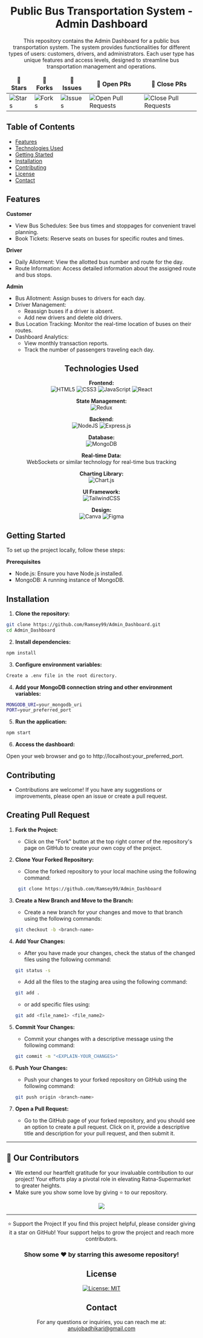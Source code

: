 <div align="center">
  
# Public Bus Transportation System - Admin Dashboard

This repository contains the Admin Dashboard for a public bus transportation system. The system provides functionalities for different types of users: customers, drivers, and administrators. Each user type has unique features and access levels, designed to streamline bus transportation management and operations.

<table align="center">
    <thead align="center">
        <tr border: 2px;>
            <td><b>🌟 Stars</b></td>
            <td><b>🍴 Forks</b></td>
            <td><b>🐛 Issues</b></td>
            <td><b>🔔 Open PRs</b></td>
            <td><b>🔕 Close PRs</b></td>
        </tr>
     </thead>
    <tbody>
         <tr>
            <td><img alt="Stars" src="https://img.shields.io/github/stars/Ramsey99/Admin_Dashboard?style=flat&logo=github"/></td>
             <td><img alt="Forks" src="https://img.shields.io/github/forks/Ramsey99/Admin_Dashboard?style=flat&logo=github"/></td>
            <td><img alt="Issues" src="https://img.shields.io/github/issues/Ramsey99/Admin_Dashboard?style=flat&logo=github"/></td>
            <td><img alt="Open Pull Requests" src="https://img.shields.io/github/issues-pr/Ramsey99/Admin_Dashboard?style=flat&logo=github"/></td>
           <td><img alt="Close Pull Requests" src="https://img.shields.io/github/issues-pr-closed/Ramsey99/Admin_Dashboard?style=flat&color=critical&logo=github"/></td>
        </tr>
    </tbody>
</table>
</div>

## Table of Contents
* [Features](https://github.com/Ramsey99/Admin_Dashboard?tab=readme-ov-file#features)
* [Technologies Used](https://github.com/Ramsey99/Admin_Dashboard?tab=readme-ov-file#technologies-used)
* [Getting Started](https://github.com/Ramsey99/Admin_Dashboard?tab=readme-ov-file#getting_started)
* [Installation](https://github.com/Ramsey99/Admin_Dashboard?tab=readme-ov-file#installation)
* [Contributing](https://github.com/Ramsey99/Admin_Dashboard?tab=readme-ov-file#contributing)
* [License](https://github.com/Ramsey99/Admin_Dashboard?tab=readme-ov-file#license)
* [Contact](https://github.com/Ramsey99/Admin_Dashboard?tab=readme-ov-file#contact)


## Features

**Customer**
- View Bus Schedules: See bus times and stoppages for convenient travel planning.<br>
- Book Tickets: Reserve seats on buses for specific routes and times.

**Driver**
- Daily Allotment: View the allotted bus number and route for the day.<br>
- Route Information: Access detailed information about the assigned route and bus stops.

**Admin**
- Bus Allotment: Assign buses to drivers for each day.<br>
- Driver Management:<br>
  - Reassign buses if a driver is absent.<br>
  - Add new drivers and delete old drivers.<br>
- Bus Location Tracking: Monitor the real-time location of buses on their routes.
- Dashboard Analytics:
  - View monthly transaction reports.
  - Track the number of passengers traveling each day.

<div align="center">
  
## Technologies Used
**Frontend:**<br>
![HTML5](https://img.shields.io/badge/html5-%23E34F26.svg?style=for-the-badge&logo=html5&logoColor=white)
![CSS3](https://img.shields.io/badge/css3-%231572B6.svg?style=for-the-badge&logo=css3&logoColor=white)
![JavaScript](https://img.shields.io/badge/javascript-%23323330.svg?style=for-the-badge&logo=javascript&logoColor=%23F7DF1E)
![React](https://img.shields.io/badge/react-%2320232a.svg?style=for-the-badge&logo=react&logoColor=%2361DAFB)

**State Management:**<br>
![Redux](https://img.shields.io/badge/redux-%23593d88.svg?style=for-the-badge&logo=redux&logoColor=white)

**Backend:**<br>
![NodeJS](https://img.shields.io/badge/node.js-6DA55F?style=for-the-badge&logo=node.js&logoColor=white)
![Express.js](https://img.shields.io/badge/express.js-%23404d59.svg?style=for-the-badge&logo=express&logoColor=%2361DAFB)

**Database:**<br>
![MongoDB](https://img.shields.io/badge/MongoDB-%234ea94b.svg?style=for-the-badge&logo=mongodb&logoColor=white)

**Real-time Data:** <br>
WebSockets or similar technology for real-time bus tracking

**Charting Library:** <br>
![Chart.js](https://img.shields.io/badge/chart.js-F5788D.svg?style=for-the-badge&logo=chart.js&logoColor=white)

**UI Framework:**<br>
![TailwindCSS](https://img.shields.io/badge/tailwindcss-%2338B2AC.svg?style=for-the-badge&logo=tailwind-css&logoColor=white)

**Design:** <br>
![Canva](https://img.shields.io/badge/Canva-%2300C4CC.svg?style=for-the-badge&logo=Canva&logoColor=white)
![Figma](https://img.shields.io/badge/figma-%23F24E1E.svg?style=for-the-badge&logo=figma&logoColor=white)

</div>

## Getting Started
To set up the project locally, follow these steps:

**Prerequisites**
- Node.js: Ensure you have Node.js installed.
- MongoDB: A running instance of MongoDB.

## Installation
1. **Clone the repository:**

```sh
git clone https://github.com/Ramsey99/Admin_Dashboard.git
cd Admin_Dashboard
```

2. **Install dependencies:**

```sh
npm install
```

3. **Configure environment variables:**

```sh
Create a .env file in the root directory.
```

4. **Add your MongoDB connection string and other environment variables:**

```sh
MONGODB_URI=your_mongodb_uri
PORT=your_preferred_port
```

5. **Run the application:**

```sh
npm start
```

6. **Access the dashboard:**

Open your web browser and go to http://localhost:your_preferred_port.

## Contributing
- Contributions are welcome! If you have any suggestions or improvements, please open an issue or create a pull request.

## Creating Pull Request
1. **Fork the Project:**
    - Click on the "Fork" button at the top right corner of the repository's page on GitHub to create your own copy of the project.

2. **Clone Your Forked Repository:**
    - Clone the forked repository to your local machine using the following command:
    ```sh
     git clone https://github.com/Ramsey99/Admin_Dashboard
    ```

3. **Create a New Branch and Move to the Branch:**
    - Create a new branch for your changes and move to that branch using the following commands:
    ```sh
    git checkout -b <branch-name>
    ```

4. **Add Your Changes:**
    - After you have made your changes, check the status of the changed files using the following command:
    ```sh
    git status -s
    ```
    - Add all the files to the staging area using the following command:
    ```sh
    git add .
    ```
    - or add specific files using:
    ```sh
    git add <file_name1> <file_name2>
    ```

5. **Commit Your Changes:**
    - Commit your changes with a descriptive message using the following command:
    ```sh
    git commit -m "<EXPLAIN-YOUR_CHANGES>"
    ```

6. **Push Your Changes:**
    - Push your changes to your forked repository on GitHub using the following command:
    ```sh
    git push origin <branch-name>
    ```

7. **Open a Pull Request:**
    - Go to the GitHub page of your forked repository, and you should see an option to create a pull request. Click on it, provide a descriptive title and description for your pull request, and then submit it.

<hr>

## 👀 Our Contributors

- We extend our heartfelt gratitude for your invaluable contribution to our project! Your efforts play a pivotal role in elevating Ratna-Supermarket to greater heights.
- Make sure you show some love by giving ⭐ to our repository.

<div align="center">

  <a href="https://github.com/Ramsey99/Admin_Dashboard">
    <img src="https://contrib.rocks/image?repo=Ramsey99/Admin_Dashboard&&max=1000" />
  </a>
</div>

---

<div align="center">
⭐️ Support the Project
If you find this project helpful, please consider giving it a star on GitHub! Your support helps to grow the project and reach more contributors.

### Show some ❤️ by starring this awesome repository!

## License
[![License: MIT](https://img.shields.io/badge/License-MIT-yellow.svg)](https://opensource.org/licenses/MIT)

## Contact
For any questions or inquiries, you can reach me at: anujobadhikari@gmail.com
</div>
